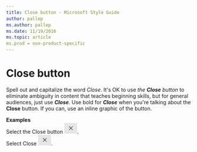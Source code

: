 ```yaml
---
title: Close button - Microsoft Style Guide
author: pallep
ms.author: pallep
ms.date: 11/19/2016
ms.topic: article
ms.prod = non-product-specific
---
```


# Close button

Spell out and capitalize the word *Close*. It's OK to use *the* ***Close*** *button* to eliminate ambiguity in content that teaches beginning skills, but for general audiences, just use ***Close***. Use bold for ***Close*** when you're talking about the **Close** button. If you can, use an inline graphic of the button.

**Examples**  
Select the Close button ![](media/close-button/1581618122.png).  
Select Close ![](media/close-button/518967462.png).
